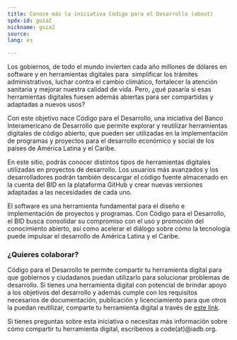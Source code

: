 ```yaml
---
title: Conoce más la iniciativa Código para el Desarrollo (about)
spdx-id: guia2
nickname: guia2
source: 
lang: es

---
```

Los gobiernos, de todo el mundo invierten cada año millones de dólares en software y en herramientas digitales para  simplificar los trámites administrativos, luchar contra el cambio climático, fortalecer la atención sanitaria y mejorar nuestra calidad de vida. Pero, ¿qué pasaría si esas herramientas digitales fuesen además abiertas para ser compartidas y adaptadas a nuevos usos?

Con este objetivo nace Código para el Desarrollo, una iniciativa del Banco Interamericano de Desarrollo que permite explorar y reutilizar herramientas digitales de código abierto, que pueden ser utilizadas en la implementación de programas y proyectos para el desarrollo económico y social de los países de América Latina y el Caribe.

En este sitio, podrás conocer distintos tipos de herramientas digitales utilizadas en proyectos de desarrollo. Los usuarios más avanzados y los desarrolladores podrán también descargar el código fuente almacenado en la cuenta del BID en la plataforma GitHub y crear nuevas versiones adaptadas a las necesidades de cada uno.  

El software es una herramienta fundamental para el diseño e implementación de proyectos y programas. Con Código para el Desarrollo, el BID busca consolidar su compromiso con el uso y promoción del conocimiento abierto, así como acelerar el diálogo sobre cómo la tecnología puede impulsar el desarrollo de América Latina y el Caribe.

### ¿Quieres colaborar?

Código para el Desarrollo te permite compartir tu herramienta digital para que gobiernos y ciudadanos puedan utilizarlo para solucionar problemas de desarrollo.
Si tienes una herramienta digital con potencial de brindar apoyo a los objetivos del desarrollo y además  cumple con los requisitos necesarios de documentación, publicación y licenciamiento para que otros la puedan reutilizar, comparte tu herramienta digital a través de [este link](http://code.iadb.org/es/comparte-tu-codigo).

Si tienes preguntas sobre esta iniciativa o necesitas más información sobre cómo compartir tu herramienta digital, escríbenos a code(at)@iadb.org.
